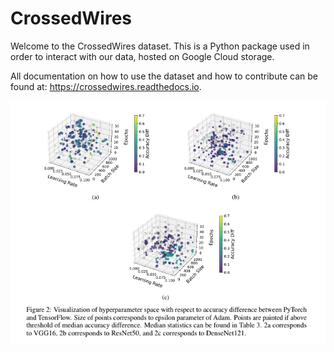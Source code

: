 <!-- JSON-LD markup generated by Google Structured Data Markup Helper. -->
<script type="application/ld+json">
{
  "@context" : "http://schema.org",
  "@type" : "Dataset",
  "name" : "CrossedWires",
  "description" : "The dataset currently consists of PyTorch and TensorFlow models using three different computer vision architectures on the CIFAR10 dataset across a wide hyperparameter space. Using hyperparameter optimization (HPO), models are trained on 400 sets of hyperparameters suggested by a search algorithm. These results showcase a wide range of benchmark accuracy divergence on the test set split. The 390 GB dataset and benchmarks presented here include the performance statistics, training curves, and model weights for all 1200 trials, resulting in 2400 total models. The hyperparameter searches were orchestrated using the SpaceRay package. All data is currently hosted publicly on Google Cloud Storage",
  "version" : "1.0",
  "distribution" : {
    "@type" : "DataDownload",
    "contentUrl" : "https://crossedwires.readthedocs.io/"
  },
  "sourceOrganization" : "Max Zvyagin"
}
</script>

# CrossedWires
Welcome to the CrossedWires dataset. This is a Python package used in order to interact with our data, hosted on Google Cloud storage. 

All documentation on how to use the dataset and how to contribute can be found at: <https://crossedwires.readthedocs.io>. 

<p align="center">
  <img src="docs/images/neurips_figure2_screenshot.png" alt="figure2">
</p>
